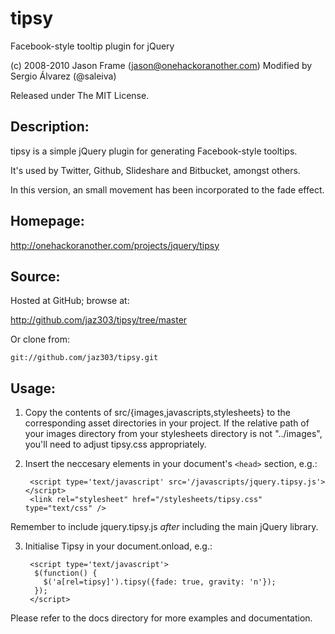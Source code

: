 # tipsy

Facebook-style tooltip plugin for jQuery

(c) 2008-2010 Jason Frame (jason@onehackoranother.com)
Modified by Sergio Álvarez (@saleiva)

Released under The MIT License.

## Description:

tipsy is a simple jQuery plugin for generating Facebook-style tooltips.

It's used by Twitter, Github, Slideshare and Bitbucket, amongst others.

In this version, an small movement has been incorporated to the fade effect.

## Homepage:

http://onehackoranother.com/projects/jquery/tipsy

## Source:

Hosted at GitHub; browse at:

  http://github.com/jaz303/tipsy/tree/master

Or clone from:

    git://github.com/jaz303/tipsy.git

## Usage:

1. Copy the contents of src/{images,javascripts,stylesheets} to the corresponding asset directories in your project. 
   If the relative path of your images directory from your stylesheets   directory is not "../images", you'll need to adjust tipsy.css appropriately.

2. Insert the neccesary elements in your document's `<head>` section, e.g.:
   
        <script type='text/javascript' src='/javascripts/jquery.tipsy.js'></script>
        <link rel="stylesheet" href="/stylesheets/tipsy.css" type="text/css" />

 Remember to include jquery.tipsy.js *after* including the main jQuery library.

3. Initialise Tipsy in your document.onload, e.g.:

        <script type='text/javascript'>
         $(function() {
	       $('a[rel=tipsy]').tipsy({fade: true, gravity: 'n'});
	     });
        </script>

Please refer to the docs directory for more examples and documentation.

